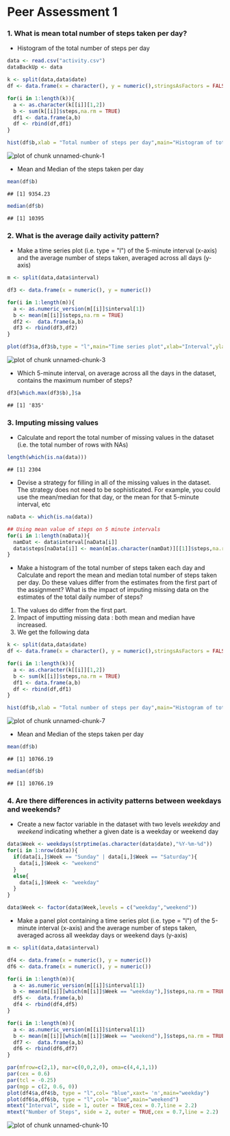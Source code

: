 # Peer Assessment 1


### 1. What is mean total number of steps taken per day?    

* Histogram of the total number of steps per day


```r
data <- read.csv("activity.csv")
dataBackUp <- data

k <- split(data,data$date)
df <- data.frame(x = character(), y = numeric(),stringsAsFactors = FALSE)

for(i in 1:length(k)){
  a <- as.character(k[[i]][1,2])
  b <- sum(k[[i]]$steps,na.rm = TRUE)
  df1 <- data.frame(a,b)
  df <- rbind(df,df1)
}

hist(df$b,xlab = "Total number of steps per day",main="Histogram of total number of steps per day")
```

![plot of chunk unnamed-chunk-1](figure/unnamed-chunk-1-1.png) 


* Mean and Median of the steps taken per day


```r
mean(df$b)
```

```
## [1] 9354.23
```

```r
median(df$b)
```

```
## [1] 10395
```

  

### 2. What is the average daily activity pattern?

* Make a time series plot (i.e. type = "l") of the 5-minute interval (x-axis) and the average number of steps taken, averaged across all days (y-axis)


```r
m <- split(data,data$interval)

df3 <- data.frame(x = numeric(), y = numeric())

for(i in 1:length(m)){
  a <- as.numeric_version(m[[i]]$interval[1])
  b <- mean(m[[i]]$steps,na.rm = TRUE)
  df2 <-  data.frame(a,b)
  df3 <- rbind(df3,df2)
}

plot(df3$a,df3$b,type = "l",main="Time series plot",xlab="Interval",ylab="Average Number of Steps taken")
```

![plot of chunk unnamed-chunk-3](figure/unnamed-chunk-3-1.png) 

* Which 5-minute interval, on average across all the days in the dataset, contains the maximum number of steps?


```r
df3[which.max(df3$b),]$a
```

```
## [1] '835'
```


### 3. Imputing missing values

* Calculate and report the total number of missing values in the dataset (i.e. the total number of rows with NAs)


```r
length(which(is.na(data)))
```

```
## [1] 2304
```

  
  
* Devise a strategy for filling in all of the missing values in the dataset. The strategy does not need to be sophisticated. For example, you could use the mean/median for that day, or the mean for that 5-minute interval, etc


```r
naData <- which(is.na(data))

## Using mean value of steps on 5 minute intervals
for(i in 1:length(naData)){
  namDat <- data$interval[naData[i]]
  data$steps[naData[i]] <- mean(m[as.character(namDat)][[1]]$steps,na.rm = TRUE)
}
```

* Make a histogram of the total number of steps taken each day and Calculate and report the mean and median total number of steps taken per day. Do these values differ from the estimates from the first part of the assignment? What is the impact of imputing missing data on the estimates of the total daily number of steps?

1. The values do differ from the first part.  
2. Impact of imputting missing data : both mean and median have increased.  
3. We get the following data  


```r
k <- split(data,data$date)
df <- data.frame(x = character(), y = numeric(),stringsAsFactors = FALSE)

for(i in 1:length(k)){
  a <- as.character(k[[i]][1,2])
  b <- sum(k[[i]]$steps,na.rm = TRUE)
  df1 <- data.frame(a,b)
  df <- rbind(df,df1)
}

hist(df$b,xlab = "Total number of steps per day",main="Histogram of total number of steps per day")
```

![plot of chunk unnamed-chunk-7](figure/unnamed-chunk-7-1.png) 

* Mean and Median of the steps taken per day


```r
mean(df$b)
```

```
## [1] 10766.19
```

```r
median(df$b)
```

```
## [1] 10766.19
```

### 4. Are there differences in activity patterns between weekdays and weekends?

* Create a new factor variable in the dataset with two levels _weekday_ and _weekend_ indicating whether a given date is a weekday or weekend day


```r
data$Week <- weekdays(strptime(as.character(data$date),"%Y-%m-%d"))
for(i in 1:nrow(data)){
  if(data[i,]$Week == "Sunday" | data[i,]$Week == "Saturday"){
    data[i,]$Week <- "weekend"
  }
  else{
    data[i,]$Week <- "weekday"
  }
} 

data$Week <- factor(data$Week,levels = c("weekday","weekend"))
```

* Make a panel plot containing a time series plot (i.e. type = "l") of the 5-minute interval (x-axis) and the average number of steps taken, averaged across all weekday days or weekend days (y-axis)


```r
m <- split(data,data$interval)

df4 <- data.frame(x = numeric(), y = numeric())
df6 <- data.frame(x = numeric(), y = numeric())

for(i in 1:length(m)){
  a <- as.numeric_version(m[[i]]$interval[1])
  b <- mean(m[[i]][which(m[[i]]$Week == "weekday"),]$steps,na.rm = TRUE)
  df5 <-  data.frame(a,b)
  df4 <- rbind(df4,df5)
}

for(i in 1:length(m)){
  a <- as.numeric_version(m[[i]]$interval[1])
  b <- mean(m[[i]][which(m[[i]]$Week == "weekend"),]$steps,na.rm = TRUE)
  df7 <-  data.frame(a,b)
  df6 <- rbind(df6,df7)
}

par(mfrow=c(2,1), mar=c(0,0,2,0), oma=c(4,4,1,1))
par(cex = 0.6)
par(tcl = -0.25)
par(mgp = c(2, 0.6, 0))
plot(df4$a,df4$b, type = "l",col= "blue",xaxt= 'n',main="weekday")
plot(df6$a,df6$b, type = "l",col= "blue",main="weekend")
mtext("Interval", side = 1, outer = TRUE,cex = 0.7,line = 2.2)
mtext("Number of Steps", side = 2, outer = TRUE,cex = 0.7,line = 2.2)
```

![plot of chunk unnamed-chunk-10](figure/unnamed-chunk-10-1.png) 
